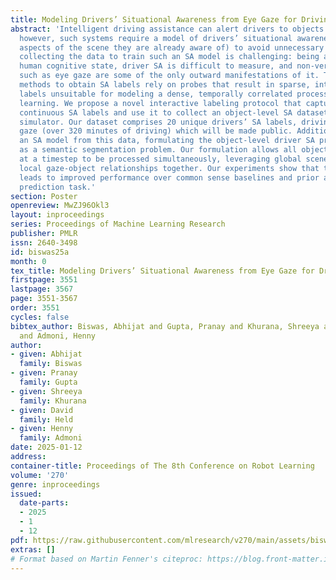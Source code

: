 ```yaml
---
title: Modeling Drivers’ Situational Awareness from Eye Gaze for Driving Assistance
abstract: 'Intelligent driving assistance can alert drivers to objects in their environment;
  however, such systems require a model of drivers’ situational awareness (SA) (what
  aspects of the scene they are already aware of) to avoid unnecessary alerts. Moreover,
  collecting the data to train such an SA model is challenging: being an internal
  human cognitive state, driver SA is difficult to measure, and non-verbal signals
  such as eye gaze are some of the only outward manifestations of it. Traditional
  methods to obtain SA labels rely on probes that result in sparse, intermittent SA
  labels unsuitable for modeling a dense, temporally correlated process via machine
  learning. We propose a novel interactive labeling protocol that captures dense,
  continuous SA labels and use it to collect an object-level SA dataset in a VR driving
  simulator. Our dataset comprises 20 unique drivers’ SA labels, driving data, and
  gaze (over 320 minutes of driving) which will be made public. Additionally, we train
  an SA model from this data, formulating the object-level driver SA prediction problem
  as a semantic segmentation problem. Our formulation allows all objects in a scene
  at a timestep to be processed simultaneously, leveraging global scene context and
  local gaze-object relationships together. Our experiments show that this formulation
  leads to improved performance over common sense baselines and prior art on the SA
  prediction task.'
section: Poster
openreview: MwZJ96Okl3
layout: inproceedings
series: Proceedings of Machine Learning Research
publisher: PMLR
issn: 2640-3498
id: biswas25a
month: 0
tex_title: Modeling Drivers’ Situational Awareness from Eye Gaze for Driving Assistance
firstpage: 3551
lastpage: 3567
page: 3551-3567
order: 3551
cycles: false
bibtex_author: Biswas, Abhijat and Gupta, Pranay and Khurana, Shreeya and Held, David
  and Admoni, Henny
author:
- given: Abhijat
  family: Biswas
- given: Pranay
  family: Gupta
- given: Shreeya
  family: Khurana
- given: David
  family: Held
- given: Henny
  family: Admoni
date: 2025-01-12
address:
container-title: Proceedings of The 8th Conference on Robot Learning
volume: '270'
genre: inproceedings
issued:
  date-parts:
  - 2025
  - 1
  - 12
pdf: https://raw.githubusercontent.com/mlresearch/v270/main/assets/biswas25a/biswas25a.pdf
extras: []
# Format based on Martin Fenner's citeproc: https://blog.front-matter.io/posts/citeproc-yaml-for-bibliographies/
---
```

